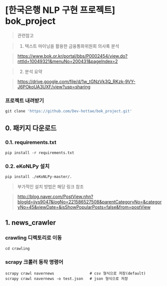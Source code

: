 [한국은행 NLP 구현 프로젝트] bok_project
=============
> 관련참고 

>1. 텍스트 마이닝을 활용한 금융통화위원회 의사록 분석

> https://www.bok.or.kr/portal/bbs/P0002454/view.do?nttId=10049321&menuNo=200431&pageIndex=2

>2. 분석 요약

> https://drive.google.com/file/d/1w_tGNzVk3Q_RKzk-9VY-J6POkoUA3UXF/view?usp=sharing

### 프로젝트 내려받기
```python
git clone 'https://github.com/Dev-hottae/bok_project.git'
```

## 0. 패키지 다운로드
### 0.1. requirements.txt
```
pip install -r requirements.txt
```
### 0.2. eKoNLPy 설치
```
pip install ./eKoNLPy-master/.
```
>부가적인 설치 방법은 해당 링크 참조

>http://blog.naver.com/PostView.nhn?blogId=jjys9047&logNo=221586527508&parentCategoryNo=&categoryNo=45&viewDate=&isShowPopularPosts=false&from=postView

## 1. news_crawler 
### crawling 디렉토리로 이동
```
cd crawling
```

### scrapy 크롤러 동작 명령어
```
scrapy crawl navernews                # csv 형식으로 저장(default)
scrapy crawl navernews -o test.json   # json 형식으로 저장
```
